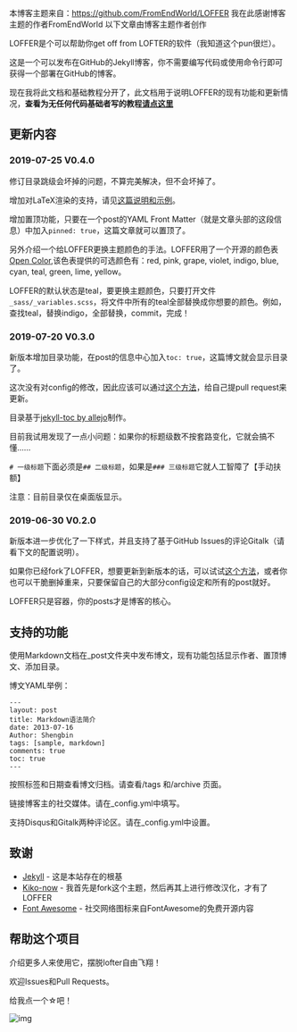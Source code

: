 本博客主题来自：https://github.com/FromEndWorld/LOFFER
我在此感谢博客主题的作者FromEndWorld
以下文章由博客主题作者创作



LOFFER是个可以帮助你get off from LOFTER的软件（我知道这个pun很烂）。

这是一个可以发布在GitHub的Jekyll博客，你不需要编写代码或使用命令行即可获得一个部署在GitHub的博客。

现在我将此文档和基础教程分开了，此文档用于说明LOFFER的现有功能和更新情况，**查看为无任何代码基础者写的教程[请点这里](https://fromendworld.github.io/LOFFER/document/)**

## 更新内容

### 2019-07-25 V0.4.0

修订目录跳级会坏掉的问题，不算完美解决，但不会坏掉了。

增加对LaTeX渲染的支持，请见[这篇说明和示例](https://fromendworld.github.io/LOFFER/math-test/)。

增加置顶功能，只要在一个post的YAML Front Matter（就是文章头部的这段信息）中加入` pinned: true `，这篇文章就可以置顶了。

另外介绍一个给LOFFER更换主题颜色的手法。LOFFER用了一个开源的颜色表[Open Color](https://yeun.github.io/open-color/),该色表提供的可选颜色有：red, pink, grape, violet, indigo, blue, cyan, teal, green, lime, yellow。

LOFFER的默认状态是teal，要更换主题颜色，只要打开文件` _sass/_variables.scss `，将文件中所有的teal全部替换成你想要的颜色。例如，查找teal，替换indigo，全部替换，commit，完成！


### 2019-07-20 V0.3.0

新版本增加目录功能，在post的信息中心加入` toc: true `，这篇博文就会显示目录了。

这次没有对config的修改，因此应该可以通过[这个方法](https://github.com/KirstieJane/STEMMRoleModels/wiki/Syncing-your-fork-to-the-original-repository-via-the-browser)，给自己提pull request来更新。

目录基于[jekyll-toc by allejo](https://github.com/allejo/jekyll-toc)制作。

目前我试用发现了一点小问题：如果你的标题级数不按套路变化，它就会搞不懂…… 

` # 一级标题 `下面必须是` ## 二级标题 `，如果是` ### 三级标题 `它就人工智障了【手动扶额】

注意：目前目录仅在桌面版显示。


### 2019-06-30 V0.2.0

新版本进一步优化了一下样式，并且支持了基于GitHub Issues的评论Gitalk（请看下文的配置说明）。

如果你已经fork了LOFFER，想要更新到新版本的话，可以试试[这个方法](https://github.com/KirstieJane/STEMMRoleModels/wiki/Syncing-your-fork-to-the-original-repository-via-the-browser)，或者你也可以干脆删掉重来，只要保留自己的大部分config设定和所有的post就好。

LOFFER只是容器，你的posts才是博客的核心。

## 支持的功能

使用Markdown文档在_post文件夹中发布博文，现有功能包括显示作者、置顶博文、添加目录。

博文YAML举例：

    ---
    layout: post
    title: Markdown语法简介
    date: 2013-07-16
    Author: Shengbin 
    tags: [sample, markdown]
    comments: true
    toc: true
    ---

按照标签和日期查看博文归档。请查看/tags 和/archive 页面。

链接博客主的社交媒体。请在_config.yml中填写。

支持Disqus和Gitalk两种评论区。请在_config.yml中设置。


## 致谢

* [Jekyll](https://github.com/jekyll/jekyll) - 这是本站存在的根基
* [Kiko-now](<https://github.com/aweekj/kiko-now>) - 我首先是fork这个主题，然后再其上进行修改汉化，才有了LOFFER
* [Font Awesome](<https://fontawesome.com/>) - 社交网络图标来自FontAwesome的免费开源内容



## 帮助这个项目

介绍更多人来使用它，摆脱lofter自由飞翔！

欢迎Issues和Pull Requests。

给我点一个☆吧！

![img](https://raw.githubusercontent.com/FromEndWorld/LOFFER/master/images/givemefive.png)
